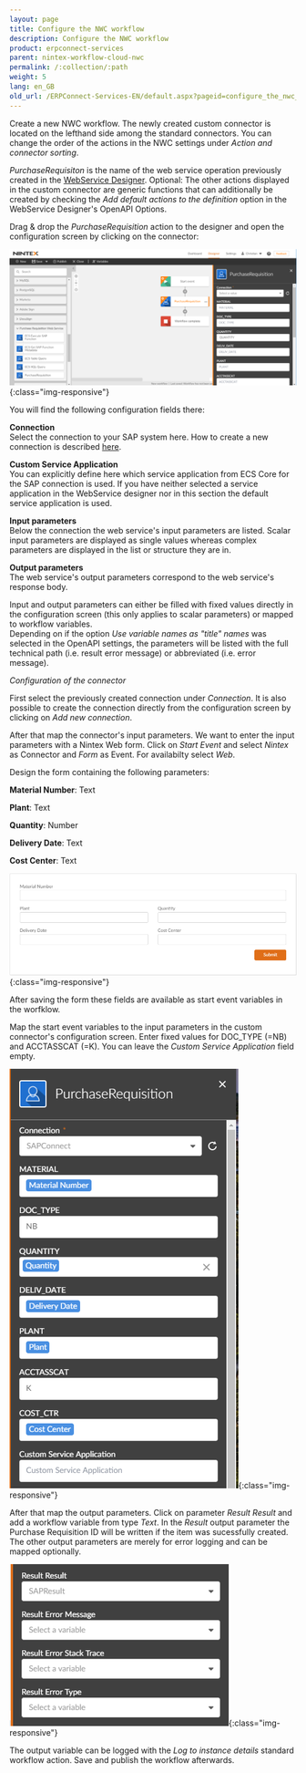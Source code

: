 ```yaml
---
layout: page
title: Configure the NWC workflow
description: Configure the NWC workflow
product: erpconnect-services
parent: nintex-workflow-cloud-nwc
permalink: /:collection/:path
weight: 5
lang: en_GB
old_url: /ERPConnect-Services-EN/default.aspx?pageid=configure_the_nwc_workflow
---
```


Create a new NWC workflow. The newly created custom connector is located on the lefthand side among the standard connectors. You can change the order of the actions in the NWC settings under *Action and connector sorting*.

*PurchaseRequisiton* is the name of the web service operation previously created in the [WebService Designer](../../ecs-core/webservice-designer/rest-web-services). Optional: The other actions displayed in the custom connector are generic functions that can additionally be created by checking the *Add default actions to the definition* option in the WebService Designer's OpenAPI Options.  

Drag & drop the *PurchaseRequisition* action to the designer and open the configuration screen by clicking on the connector: 

![ecscore-nwc_5](/img/content/ecscore-nwc_5.png){:class="img-responsive"}

You will find the following configuration fields there:

**Connection**<br>
Select the connection to your SAP system here. How to create a new connection is described [here](./create-a-new-connection). 

**Custom Service Application**<br>
You can explicitly define here which service application from ECS Core for the SAP connection is used. If you have neither selected a service application in the WebService designer nor in this section the default service application is used. 

**Input parameters**<br>
Below the connection the web service's input parameters are listed. 
Scalar input parameters are displayed as single values whereas complex parameters are displayed in the list or structure they are in.  

**Output parameters**<br>
The web service's output parameters correspond to the web service's response body. 

Input and output parameters can either be filled with fixed values directly in the configuration screen (this only applies to scalar parameters) or mapped to workflow variables.  <br>
Depending on if the option *Use variable names as "title" names* was selected in the OpenAPI settings, the parameters will be listed with the full technical path (i.e. result error message) or abbreviated (i.e. error message).

*Configuration of the connector*

First select the previously created connection under *Connection*. It is also possible to create the connection directly from the configuration screen by clicking on *Add new connection*. 

After that map the connector's input parameters. We want to enter the input parameters with a Nintex Web form. 
Click on *Start Event* and select *Nintex* as Connector and *Form* as Event. For availabilty select *Web*. 

Design the form containing the following parameters:

**Material Number**: Text 

**Plant**: Text

**Quantity**: Number 

**Delivery Date**: Text

**Cost Center**: Text 


![ecscore-nwc_10](/img/content/ecscore-nwc_10.png){:class="img-responsive"}

After saving the form these fields are available as start event variables in the worfklow.  

Map the start event variables to the input parameters in the custom connector's configuration screen. Enter fixed values for DOC_TYPE (=NB) and ACCTASSCAT (=K).
You can leave the *Custom Service Application* field empty. 


![ecscore-nwc_11](/img/content/ecscore-nwc_11.png){:class="img-responsive"}

After that map the output parameters. Click on parameter *Result Result* and add a workflow variable from type *Text*. 
In the *Result* output parameter the Purchase Requisition ID will be written if the item was sucessfully created. The other output parameters are merely for error logging and can be mapped optionally. 


![ecscore-nwc_12](/img/content/ecscore-nwc_12.png){:class="img-responsive"}

The output variable can be logged with the *Log to instance details* standard workflow action. 
Save and publish the workflow afterwards.